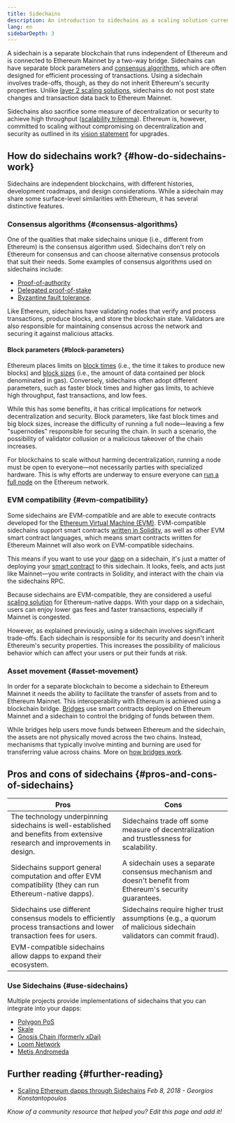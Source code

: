 ```yaml
---
title: Sidechains
description: An introduction to sidechains as a scaling solution currently utilized by the Ethereum community.
lang: en
sidebarDepth: 3
---
```


A sidechain is a separate blockchain that runs independent of Ethereum and is connected to Ethereum Mainnet by a two-way bridge. Sidechains can have separate block parameters and [consensus algorithms](/developers/docs/consensus-mechanisms/), which are often designed for efficient processing of transactions. Using a sidechain involves trade-offs, though, as they do not inherit Ethereum's security properties. Unlike [layer 2 scaling solutions](/layer-2/), sidechains do not post state changes and transaction data back to Ethereum Mainnet.

Sidechains also sacrifice some measure of decentralization or security to achieve high throughput ([scalability trilemma](https://vitalik.eth.limo/general/2021/05/23/scaling.html)). Ethereum is, however, committed to scaling without compromising on decentralization and security as outlined in its [vision statement](/roadmap/vision/) for upgrades.

## How do sidechains work? {#how-do-sidechains-work}

Sidechains are independent blockchains, with different histories, development roadmaps, and design considerations. While a sidechain may share some surface-level similarities with Ethereum, it has several distinctive features.

### Consensus algorithms {#consensus-algorithms}

One of the qualities that make sidechains unique (i.e., different from Ethereum) is the consensus algorithm used. Sidechains don't rely on Ethereum for consensus and can choose alternative consensus protocols that suit their needs. Some examples of consensus algorithms used on sidechains include:

- [Proof-of-authority](https://wikipedia.org/wiki/Proof_of_authority)
- [Delegated proof-of-stake](https://en.bitcoin.it/wiki/Delegated_proof_of_stake)
- [Byzantine fault tolerance](https://decrypt.co/resources/byzantine-fault-tolerance-what-is-it-explained).

Like Ethereum, sidechains have validating nodes that verify and process transactions, produce blocks, and store the blockchain state. Validators are also responsible for maintaining consensus across the network and securing it against malicious attacks.

#### Block parameters {#block-parameters}

Ethereum places limits on [block times](/developers/docs/blocks/#block-time) (i.e., the time it takes to produce new blocks) and [block sizes](/developers/docs/blocks/#block-size) (i.e., the amount of data contained per block denominated in gas). Conversely, sidechains often adopt different parameters, such as faster block times and higher gas limits, to achieve high throughput, fast transactions, and low fees.

While this has some benefits, it has critical implications for network decentralization and security. Block parameters, like fast block times and big block sizes, increase the difficulty of running a full node—leaving a few "supernodes" responsible for securing the chain. In such a scenario, the possibility of validator collusion or a malicious takeover of the chain increases.

For blockchains to scale without harming decentralization, running a node must be open to everyone—not necessarily parties with specialized hardware. This is why efforts are underway to ensure everyone can [run a full node](/developers/docs/nodes-and-clients/#why-should-i-run-an-ethereum-node) on the Ethereum network.

### EVM compatibility {#evm-compatibility}

Some sidechains are EVM-compatible and are able to execute contracts developed for the [Ethereum Virtual Machine (EVM)](/developers/docs/evm/). EVM-compatible sidechains support smart contracts [written in Solidity](/developers/docs/smart-contracts/languages/), as well as other EVM smart contract languages, which means smart contracts written for Ethereum Mainnet will also work on EVM-compatible sidechains.

This means if you want to use your [dapp](/developers/docs/dapps/) on a sidechain, it's just a matter of deploying your [smart contract](/developers/docs/smart-contracts/) to this sidechain. It looks, feels, and acts just like Mainnet—you write contracts in Solidity, and interact with the chain via the sidechains RPC.

Because sidechains are EVM-compatible, they are considered a useful [scaling solution](/developers/docs/scaling/) for Ethereum-native dapps. With your dapp on a sidechain, users can enjoy lower gas fees and faster transactions, especially if Mainnet is congested.

However, as explained previously, using a sidechain involves significant trade-offs. Each sidechain is responsible for its security and doesn't inherit Ethereum's security properties. This increases the possibility of malicious behavior which can affect your users or put their funds at risk.

### Asset movement {#asset-movement}

In order for a separate blockchain to become a sidechain to Ethereum Mainnet it needs the ability to facilitate the transfer of assets from and to Ethereum Mainnet. This interoperability with Ethereum is achieved using a blockchain bridge. [Bridges](/bridges/) use smart contracts deployed on Ethereum Mainnet and a sidechain to control the bridging of funds between them.

While bridges help users move funds between Ethereum and the sidechain, the assets are not physically moved across the two chains. Instead, mechanisms that typically involve minting and burning are used for transferring value across chains. More on [how bridges work](/developers/docs/bridges/#how-do-bridges-work).

## Pros and cons of sidechains {#pros-and-cons-of-sidechains}

| Pros                                                                                                                        | Cons                                                                                                             |
| --------------------------------------------------------------------------------------------------------------------------- | ---------------------------------------------------------------------------------------------------------------- |
| The technology underpinning sidechains is well-established and benefits from extensive research and improvements in design. | Sidechains trade off some measure of decentralization and trustlessness for scalability.                          |
| Sidechains support general computation and offer EVM compatibility (they can run Ethereum-native dapps).                    | A sidechain uses a separate consensus mechanism and doesn't benefit from Ethereum's security guarantees.         |
| Sidechains use different consensus models to efficiently process transactions and lower transaction fees for users.         | Sidechains require higher trust assumptions (e.g., a quorum of malicious sidechain validators can commit fraud). |
| EVM-compatible sidechains allow dapps to expand their ecosystem.                                                            |                                                                                                                  |

### Use Sidechains {#use-sidechains}

Multiple projects provide implementations of sidechains that you can integrate into your dapps:

- [Polygon PoS](https://polygon.technology/solutions/polygon-pos)
- [Skale](https://skale.network/)
- [Gnosis Chain (formerly xDai)](https://www.gnosischain.com/)
- [Loom Network](https://loomx.io/)
- [Metis Andromeda](https://www.metis.io/)

## Further reading {#further-reading}

- [Scaling Ethereum dapps through Sidechains](https://medium.com/loom-network/dappchains-scaling-ethereum-dapps-through-sidechains-f99e51fff447) _Feb 8, 2018 - Georgios Konstantopoulos_

_Know of a community resource that helped you? Edit this page and add it!_
